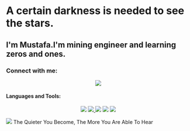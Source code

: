 # A certain darkness is needed to see the stars. 
## I'm Mustafa.I'm mining engineer and learning zeros and ones.
### Connect with me:


 <p align ="center">
 <a href ="https://www.linkedin.com/in/mustafayasar44/" target ="_blank"> <img src="https://img.icons8.com/doodle/48/000000/linkedin--v2.png"/></a> 
 <a href ="https://discord.com/" target ="_blank"> </a>
 
 

#### Languages and Tools:


<p align = "center">
 <a href ="https://www.java.com" target ="_blank"> <img src="https://img.icons8.com/nolan/64/java-coffee-cup-logo.png"/></a> 
   <a href ="https://www.w3schools.com/css/" target ="_blank"> <img src="https://img.icons8.com/color/48/000000/kotlin.png"/> </a>
 <a href ="https://docs.microsoft.com/tr-tr/visualstudio/get-started/csharp/?view=vs-2019" target ="_blank"> <img src="https://img.icons8.com/ios-filled/50/000000/c-sharp-logo.png"/></a> 
  <a href ="https://www.microsoft.com/tr-tr/sql-server/sql-server-2019" target ="_blank"> <img src="https://img.icons8.com/color/48/000000/microsoft-sql-server.png"/></a>
  <a href ="https://www.w3schools.com/html/" target ="_blank"> <img src="https://img.icons8.com/nolan/64/html-5.png"/></a> 
 
  <img src="https://img.icons8.com/color/48/000000/kali-linux.png"/> The Quieter You Become, The More You Are Able To Hear
